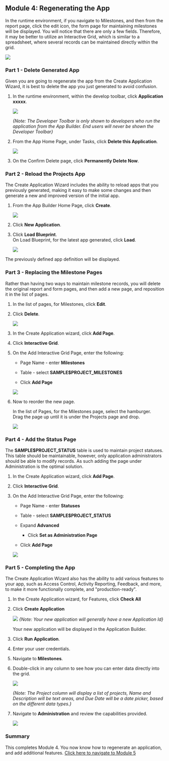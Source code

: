 ## Module 4: Regenerating the App 

In the runtime environment, if you navigate to Milestones, and then from the report page, click the edit icon, the form page for maintaining milestones will be displayed. You will notice that there are only a few fields. Therefore, it may be better to utilize an Interactive Grid, which is similar to a spreadsheet, where several records can be maintained directly within the grid.

![](images/4/milestone-form.png)

### **Part 1** - Delete Generated App
Given you are going to regenerate the app from the Create Application Wizard, it is best to delete the app you just generated to avoid confusion.

1. In the runtime environment, within the develop toolbar, click **Application xxxxx**.  

    ![](images/4/dev-toolbar.png)  

    *{Note: The Developer Toolbar is only shown to developers who run the application from the App Builder. End users will never be shown the Developer Toolbar}*

2. From the App Home Page, under Tasks, click **Delete this Application**.  

    ![](images/4/delete-app.png)  

3. On the Confirm Delete page, click **Permanently Delete Now**.

### **Part 2** - Reload the Projects App
The Create Application Wizard includes the ability to reload apps that you previously generated, making it easy to make some changes and then generate a new and improved version of the initial app.

1. From the App Builder Home Page, click **Create**. 
 
    ![](images/4/create-app.png)
     
2. Click **New Application**.

3. Click **Load Blueprint**.    
    On Load Blueprint, for the latest app generated, click **Load**.  

    ![](images/4/load-blueprint.png)  
    
The previously defined app definition will be displayed.

### **Part 3** - Replacing the Milestone Pages
Rather than having two ways to maintain milestone records, you will delete the original report and form pages, and then add a new page, and reposition it in the list of pages.

1. In the list of pages, for Milestones, click **Edit**.
2. Click **Delete**.  

    ![](images/4/delete-old-page.png)

3. In the Create Application wizard, click **Add Page**.
4. Click **Interactive Grid**.
5. On the Add Interactive Grid Page, enter the following:
    - Page Name - enter **Milestones**
    - Table - select **SAMPLE$PROJECT_MILESTONES**
    
    - Click **Add Page**  

    ![](images/4/set-milestones.png)

6. Now to reorder the new page.

    In the list of Pages, for the Milestones page, select the hamburger.    
    Drag the page up until it is under the Projects page and drop.
    
    ![](images/4/move-milestones.png)


### **Part 4** - Add the Status Page
The **SAMPLE$PROJECT_STATUS** table is used to maintain project statuses. This table should be maintainable, however, only application administrators should be able to modify records. As such adding the page under Administration is the optimal solution.

1. In the Create Application wizard, click **Add Page**.
2. Click **Interactive Grid**.
3. On the Add Interactive Grid Page, enter the following:
    - Page Name - enter **Statuses**
    - Table - select **SAMPLE$PROJECT_STATUS**
    - Expand **Advanced**
        - Click **Set as Administration Page** 
    
    - Click **Add Page**  

    ![](images/4/set-status.png)


### **Part 5** - Completing the App
The Create Application Wizard also has the ability to add various features to your app, such as Access Control, Activity Reporting, Feedback, and more, to make it more functionally complete, and "production-ready". 

1. In the Create Application wizard, for Features, click **Check All**
2. Click **Create Application**
    
    ![](images/4/check-features.png)
    *{Note: Your new application will generally have a new Application Id}*
    
    Your new application will be displayed in the Application Builder.
    
3. Click **Run Application**.
4. Enter your user credentials.
5. Navigate to **Milestones**.
6. Double-click in any column to see how you can enter data directly into the grid.

    ![](images/4/view-milestones.png)
    
    *{Note: The Project column will display a list of projects, Name and Description will be text areas, and Due Date will be a date picker, based on the different data types.}*
    
7. Navigate to **Administration** and review the capabilities provided.

    ![](images/4/view-admin.png)

### Summary

This completes Module 4. You now know how to regenerate an application, and add additional features. [Click here to navigate to Module 5](5-improving-dashboard.md)
